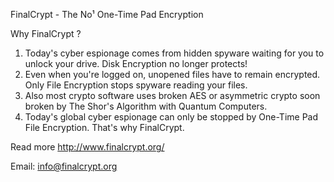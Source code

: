 FinalCrypt - The No¹ One-Time Pad Encryption

Why FinalCrypt ?

1. Today's cyber espionage comes from hidden spyware waiting for you to unlock your drive. Disk Encryption no longer protects!
2. Even when you're logged on, unopened files have to remain encrypted. Only File Encryption stops spyware reading your files.
3. Also most crypto software uses broken AES or asymmetric crypto soon broken by The Shor's Algorithm with Quantum Computers.
4. Today's global cyber espionage can only be stopped by One-Time Pad File Encryption. That's why FinalCrypt.

Read more http://www.finalcrypt.org/

Email: info@finalcrypt.org
